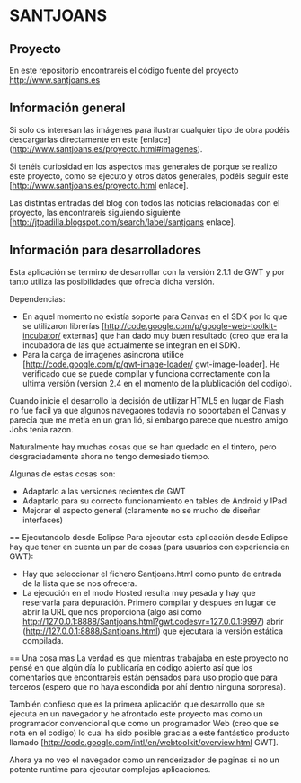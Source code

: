 # SANTJOANS

## Proyecto
En este repositorio encontrareis el código fuente del proyecto http://www.santjoans.es 

## Información general
Si solo os interesan las imágenes para ilustrar cualquier tipo de obra podéis descargarlas directamente en este [enlace] (http://www.santjoans.es/proyecto.html#imagenes).

Si tenéis curiosidad en los aspectos mas generales de porque se realizo este proyecto, como se ejecuto y otros datos generales, podéis seguir este [http://www.santjoans.es/proyecto.html enlace].

Las distintas entradas del blog con todos las noticias relacionadas con el proyecto, las encontrareis siguiendo siguiente [http://jtpadilla.blogspot.com/search/label/santjoans enlace].

## Información para desarrolladores
Esta aplicación se termino de desarrollar con la versión 2.1.1 de GWT y por tanto utiliza las posibilidades que ofrecía dicha versión.

Dependencias:
  * En aquel momento no existía soporte para Canvas en el SDK por lo que se utilizaron librerías [http://code.google.com/p/google-web-toolkit-incubator/ externas] que han dado muy buen resultado (creo que era la incubadora de las que actualmente se integran en el SDK).
  * Para la carga de imagenes asincrona utilice [http://code.google.com/p/gwt-image-loader/ gwt-image-loader].
He verificado que se puede compilar y funciona correctamente con la ultima versión (version 2.4 en el momento de la plublicación del codigo).

Cuando inicie el desarrollo la decisión de utilizar HTML5 en lugar de Flash no fue facil ya que algunos navegaores todavia no soportaban el Canvas y parecía que me metía en un gran lió, si embargo parece que nuestro amigo Jobs tenia razon.

Naturalmente hay muchas cosas que se han quedado en el tintero, pero desgraciadamente ahora no tengo demesiado tiempo. 

Algunas de estas cosas son:
  * Adaptarlo a las versiones recientes de GWT
  * Adaptarlo para su correcto funcionamiento en tables de Android y IPad
  * Mejorar el aspecto general (claramente no se mucho de diseñar interfaces)

== Ejecutandolo desde Eclipse
Para ejecutar esta aplicación desde Eclipse hay que tener en cuenta un par de cosas (para usuarios con experiencia en GWT):
  * Hay que seleccionar el fichero Santjoans.html como punto de entrada de la lista que se nos ofrecera.
  * La ejecución en el modo Hosted resulta muy pesada y hay que reservarla para depuración. Primero compilar y despues en lugar de abrir la URL que nos proporciona (algo asi como http://127.0.0.1:8888/Santjoans.html?gwt.codesvr=127.0.0.1:9997) abrir (http://127.0.0.1:8888/Santjoans.html) que ejecutara la versión estática compilada.

== Una cosa mas
La verdad es que mientras trabajaba en este proyecto no pensé en que algún día lo publicaría en código abierto así que los comentarios que encontrareis están pensados para uso propio que para terceros (espero que no haya escondida por ahí dentro ninguna sorpresa).

También confieso que es la primera aplicación que desarrollo que se ejecuta en un navegador y he afrontado este proyecto mas como un programador convencional que como un programador Web (creo que se nota en el codigo) lo cual ha sido posible gracias a este fantástico producto llamado [http://code.google.com/intl/en/webtoolkit/overview.html GWT]. 

Ahora ya no veo el navegador como un renderizador de paginas si no un potente runtime para ejecutar complejas aplicaciones.
